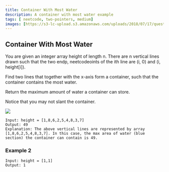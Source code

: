 ```yaml
---
title: Container With Most Water
description: A container with most water example
tags: [ neetcode, two-pointers, medium]
images: [https://s3-lc-upload.s3.amazonaws.com/uploads/2018/07/17/question_11.jpg]
---
```




## Container With Most Water

You are given an integer array height of length n. There are n vertical lines drawn such that the two endp, neetcodeoints of the ith line are (i, 0) and (i, height[i]).

Find two lines that together with the x-axis form a container, such that the container contains the most water.

Return the maximum amount of water a container can store.

Notice that you may not slant the container.

![](https://s3-lc-upload.s3.amazonaws.com/uploads/2018/07/17/question_11.jpg)


```
Input: height = [1,8,6,2,5,4,8,3,7]
Output: 49
Explanation: The above vertical lines are represented by array [1,8,6,2,5,4,8,3,7]. In this case, the max area of water (blue section) the container can contain is 49.
```


### Example 2

```
Input: height = [1,1]
Output: 1
```




